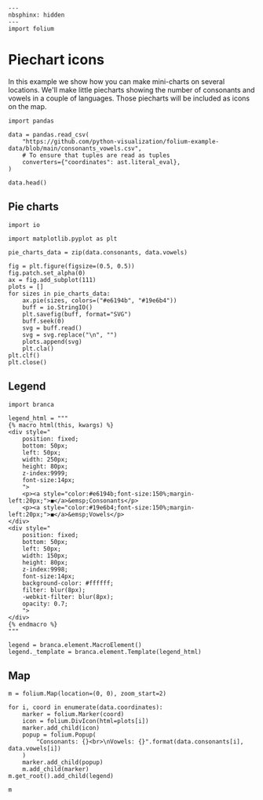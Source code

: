 ```{code-cell} ipython3
---
nbsphinx: hidden
---
import folium
```

# Piechart icons

In this example we show how you can make mini-charts on several locations.
We'll make little piecharts showing the number of consonants and vowels in
a couple of languages. Those piecharts will be included as icons on the map.

```{code-cell} ipython3
import pandas

data = pandas.read_csv(
    "https://github.com/python-visualization/folium-example-data/blob/main/consonants_vowels.csv",
    # To ensure that tuples are read as tuples
    converters={"coordinates": ast.literal_eval},
)

data.head()
```

## Pie charts

```{code-cell} ipython3
import io

import matplotlib.pyplot as plt

pie_charts_data = zip(data.consonants, data.vowels)

fig = plt.figure(figsize=(0.5, 0.5))
fig.patch.set_alpha(0)
ax = fig.add_subplot(111)
plots = []
for sizes in pie_charts_data:
    ax.pie(sizes, colors=("#e6194b", "#19e6b4"))
    buff = io.StringIO()
    plt.savefig(buff, format="SVG")
    buff.seek(0)
    svg = buff.read()
    svg = svg.replace("\n", "")
    plots.append(svg)
    plt.cla()
plt.clf()
plt.close()
```

## Legend

```{code-cell} ipython3
import branca

legend_html = """
{% macro html(this, kwargs) %}
<div style="
    position: fixed;
    bottom: 50px;
    left: 50px;
    width: 250px;
    height: 80px;
    z-index:9999;
    font-size:14px;
    ">
    <p><a style="color:#e6194b;font-size:150%;margin-left:20px;">◼</a>&emsp;Consonants</p>
    <p><a style="color:#19e6b4;font-size:150%;margin-left:20px;">◼</a>&emsp;Vowels</p>
</div>
<div style="
    position: fixed;
    bottom: 50px;
    left: 50px;
    width: 150px;
    height: 80px;
    z-index:9998;
    font-size:14px;
    background-color: #ffffff;
    filter: blur(8px);
    -webkit-filter: blur(8px);
    opacity: 0.7;
    ">
</div>
{% endmacro %}
"""

legend = branca.element.MacroElement()
legend._template = branca.element.Template(legend_html)
```

## Map

```{code-cell} ipython3
m = folium.Map(location=(0, 0), zoom_start=2)

for i, coord in enumerate(data.coordinates):
    marker = folium.Marker(coord)
    icon = folium.DivIcon(html=plots[i])
    marker.add_child(icon)
    popup = folium.Popup(
        "Consonants: {}<br>\nVowels: {}".format(data.consonants[i], data.vowels[i])
    )
    marker.add_child(popup)
    m.add_child(marker)
m.get_root().add_child(legend)

m
```

